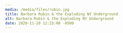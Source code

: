 ```yaml
---
media: /media/files/rubin.jpg
title: Barbara Rubin & the Exploding NY Underground
alt: Barbara Rubin & the Exploding NY Underground
date: 2020-11-20 12:23:00 -0500
---
```

